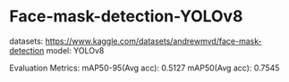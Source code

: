 # Face-mask-detection-YOLOv8
datasets: https://www.kaggle.com/datasets/andrewmvd/face-mask-detection
model: YOLOv8


Evaluation Metrics:
  mAP50-95(Avg acc):  0.5127
  mAP50(Avg acc):  0.7545
